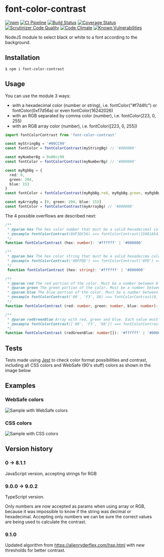 # font-color-contrast

[![npm](https://img.shields.io/npm/v/font-color-contrast.svg)](https://www.npmjs.com/package/font-color-contrast)
[![CI Pipeline](https://github.com/russoedu/font-color-contrast/actions/workflows/main.yml/badge.svg)](https://github.com/russoedu/font-color-contrast/actions/workflows/main.yml)
[![Build Status](https://scrutinizer-ci.com/g/russoedu/font-color-contrast/badges/build.png?b=master)](https://scrutinizer-ci.com/g/russoedu/font-color-contrast/build-status/master)
[![Coverage Status](https://coveralls.io/repos/github/russoedu/font-color-contrast/badge.svg?branch=ts)](https://coveralls.io/github/russoedu/font-color-contrast?branch=ts)
[![Scrutinizer Code Quality](https://scrutinizer-ci.com/g/russoedu/font-color-contrast/badges/quality-score.png?b=master)](https://scrutinizer-ci.com/g/russoedu/font-color-contrast/?branch=master)
[![Code Climate](https://codeclimate.com/github/dwyl/esta/badges/gpa.svg)](https://codeclimate.com/github/russoedu/font-color-contrast)
[![Known Vulnerabilities](https://snyk.io/test/npm/font-color-contrast/badge.svg)](https://snyk.io/test/npm/font-color-contrast)

NodeJS module to select black or white to a font according to the background.

## Installation

    $ npm i font-color-contrast

## Usage

You can use the module 3 ways:
- with a hexadecimal color (number or string), i.e. fontColor("#f7d4fc") or fontColor(0xf7d56a) or even fontColor(16242026)
- with an RGB separated by comma color (number), i.e. fontColor(223, 0, 255)
- with an RGB array color (number), i.e. fontColor([223, 0, 255])

```Typescript
import fontColorContrast from 'font-color-contrast'

const myStringBg = '#00CC99'
const fontColor = fontColorContrast(myStringBg) // '#000000'

const myNumberBg = 0x00cc99
const fontColor = fontColorContrast(myNumberBg) // '#000000'

const myRgbBg = {
  red: 0,
  green: 204,
  blue: 153
}
const fontColor = fontColorContrast(myRgbBg.red, myRgbBg.green, myRgbBg.blue) // '#000000'

const myArrayBg = [0, green: 204, blue: 153]
const fontColor = fontColorContrast(myArrayBg) // '#000000'

```

The 4 possible overflows are described next:

```Typescript
/**
 * @param hex The hex color number that must be a valid hexadecimal color number, with 6 characters, to work correctly
 * @example fontColorContrast(0XF3DC56) === fontColorContrast(15981654)
 */
function fontColorContrast (hex: number): '#ffffff' | '#000000'
```

```Typescript
/**
 * @param hex The hex color string that must be a valid hexadecima color number to work correctly. Works with or without '#', with 3 or 6 color chars
 * @example fontColorContrast('00FFDD') === fontColorContrast('0FD') === fontColorContrast('#00FFDD') === fontColorContrast('#0FD')
 */
 function fontColorContrast (hex: string): '#ffffff' | '#000000'
```

```Typescript
/**
 * @param red The red portion of the color. Must be a number between 0 and 255
 * @param green The green portion of the color. Must be a number between 0 and 255
 * @param blue The blue portion of the color. Must be a number between 0 and 255
 * @example fontColorContrast('00', 'F3', D8) === fontColorContrast(0, 243, 216) === fontColorContrast(0x0, 0xF3, 0xd8)
 */
function fontColorContrast (red: number, green: number, blue: number): '#ffffff' | '#000000'
```

```Typescript
/**
 * @param redGreenBlue Array with red, green and blue. Each value must be a number between 0 and 255
 * @example fontColorContrast(['00', 'F3', 'D8']) === fontColorContrast([0, 243, 216]) === fontColorContrast([0x0, 0xF3, 0xd8])
 */
function fontColorContrast (redGreenBlue: number[]): '#ffffff' | '#000000'
```

## Tests

Tests made using [Jest](https://jestjs.io/) to check color format possibilities and contrast, including all CSS colors and WebSafe (90's stuff) colors as shown in the image below

## Examples

### WebSafe colors
![Sample with WebSafe colors](https://github.com/russoedu/font-color-contrast/blob/master/websafe-colors.jpeg?raw=true)


### CSS colors
![Sample with CSS colors](https://github.com/russoedu/font-color-contrast/blob/master/css-colors.jpeg?raw=true)

## Version history

### 0 -> 8.1.1
JavaScript version, accepting strings for RGB

### 9.0.0 -> 9.0.2
TypeScript version.

Only numbers are now accepted as params when using array or RGB, because it was impossible to know if the string was decimal or hexadecimal. Accepting only numbers we can be sure the correct values are being used to calculate the contrast.

### 9.1.0
Updated algorithm from https://alienryderflex.com/hsp.html with new thresholds for better contrast.
